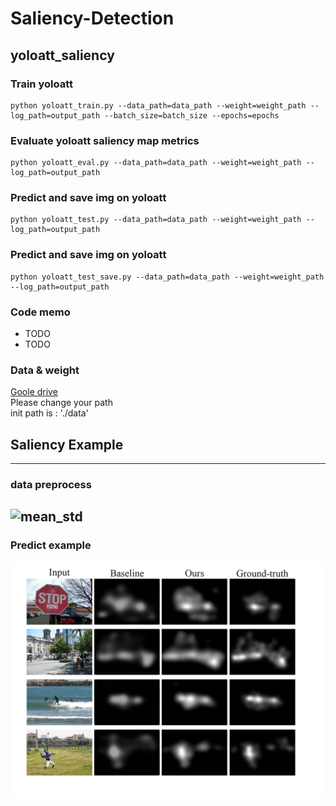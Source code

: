 # Saliency-Detection
  
## yoloatt_saliency
  
### Train yoloatt
    python yoloatt_train.py --data_path=data_path --weight=weight_path --log_path=output_path --batch_size=batch_size --epochs=epochs
  
### Evaluate yoloatt saliency map metrics
    python yoloatt_eval.py --data_path=data_path --weight=weight_path --log_path=output_path
   
### Predict and save img on yoloatt 
    python yoloatt_test.py --data_path=data_path --weight=weight_path --log_path=output_path
    
### Predict and save img on yoloatt 
    python yoloatt_test_save.py --data_path=data_path --weight=weight_path --log_path=output_path
  
### Code memo
  * TODO
  * TODO
### Data & weight
[Goole drive](https://drive.google.com/drive/folders/1s-xrGMb26etWnLVvbrngF0eKq3FvAbth?usp=sharing)    
    Please change your path    
    init path is : './data'
  
## Saliency  Example
---
### data preprocess
![mean_std](https://github.com/Lu-Hsuan/yoloatt_v3_2/blob/master/%40yoloatt_saliency/!ex_img/mean_std_2_f.png)
---
### Predict example
![example](https://github.com/Lu-Hsuan/yoloatt_v3_2/blob/master/%40yoloatt_saliency/!ex_img/mean_std_example_nomean_2.png)
  
